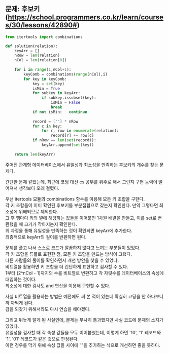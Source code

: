## 문제: 후보키 (https://school.programmers.co.kr/learn/courses/30/lessons/42890#)
```python
from itertools import combinations

def solution(relation):
    keyArr = []
    nRow = len(relation)
    nCol = len(relation[0])
    
    for i in range(1,nCol+1):
        keyComb = combinations(range(nCol),i)
        for key in keyComb:
            key = set(key)
            isMin = True
            for subkey in keyArr:
                if subkey.issubset(key):
                    isMin = False
                    break
            if not isMin:   continue
            
            record = [''] * nRow
            for c in key:
                for r, row in enumerate(relation):
                    record[r] += row[c]
            if nRow == len(set(record)):
                keyArr.append(set(key))
    
    return len(keyArr)
```
주어진 관계형 데이터베이스에서 유일성과 최소성을 만족하는 후보키의 개수를 찾는 문제다.  

간단한 문제 같았는데, 최근에 코딩 대신 cs 공부를 위주로 해서 그런지 구현 능력이 떨어져서 생각보다 오래 걸렸다.  

우선 itertools 모듈의 combinations 함수를 이용해 모든 키 조합을 구한다.   
각 키 조합들이 이미 확인된 후보키를 부분집합으로 갖는지 확인한다. 만약 그렇다면 최소성에 위배되므로 제외한다.  
그 후 행마다 키의 열에 해당하는 값들을 이어붙인 1차원 배열을 만들고, 이를 set로 변환했을 때 크기가 작아지는지 확인한다.  
위 과정을 통해 유일성을 만족하는 것이 확인되면 keyArr에 추가한다.  
최종적으로 keyArr의 길이를 반환하면 된다.

문제를 풀고 나서 스스로 코드가 깔끔하지 않다고 느끼는 부분들이 있었다.  
각 키 조합을 튜플로 표현한 점, 모든 키 조합을 만드는 방식이 그랬다.  
다른 사람들의 풀이를 확인하면서 개선 방안을 찾을 수 있었다.  
비트열을 활용하면 키 조합을 더 간단하게 표현하고 검사할 수 있다.  
1부터 (2^nCol - 1)까지의 수를 비트열로 변환하고 각 자릿수를 데이터베이스의 속성에 대입하는 것이다.  
최소성에 대한 검사도 and 연산을 이용해 구현할 수 있다.  

사실 비트열을 활용하는 방법은 예전에도 써 본 적이 있는데 확실히 코딩을 안 하다보니까 까먹게 된다.  
감을 되찾기 위해서라도 다시 연습을 해야겠다.  

그리고 뒤늦게 알게 된 사실인데, 문제는 무사히 통과했지만 사실 코드에 문제의 소지가 있었다.  
유일성을 검사할 때 각 속성 값들을 모두 이어붙였는데, 이렇게 하면 '10', '1' 레코드와 '1', '01' 레코드가 같은 것으로 판정된다.  
이런 경우를 막기 위해 속성 값들 사이에 ' '을 추가하는 식으로 개선하면 좋을 듯하다.  
